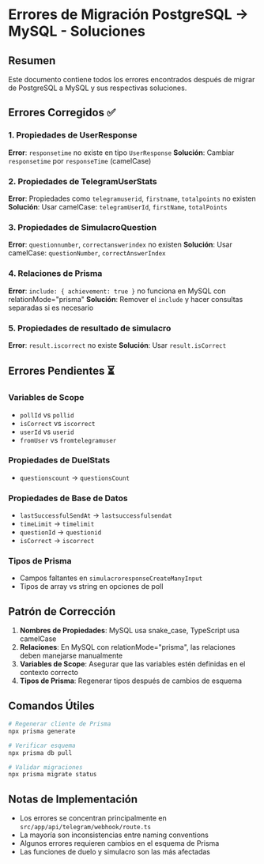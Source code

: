 # Errores de Migración PostgreSQL → MySQL - Soluciones

## Resumen
Este documento contiene todos los errores encontrados después de migrar de PostgreSQL a MySQL y sus respectivas soluciones.

## Errores Corregidos ✅

### 1. Propiedades de UserResponse
**Error**: `responsetime` no existe en tipo `UserResponse`
**Solución**: Cambiar `responsetime` por `responseTime` (camelCase)

### 2. Propiedades de TelegramUserStats
**Error**: Propiedades como `telegramuserid`, `firstname`, `totalpoints` no existen
**Solución**: Usar camelCase: `telegramUserId`, `firstName`, `totalPoints`

### 3. Propiedades de SimulacroQuestion
**Error**: `questionnumber`, `correctanswerindex` no existen
**Solución**: Usar camelCase: `questionNumber`, `correctAnswerIndex`

### 4. Relaciones de Prisma
**Error**: `include: { achievement: true }` no funciona en MySQL con relationMode="prisma"
**Solución**: Remover el `include` y hacer consultas separadas si es necesario

### 5. Propiedades de resultado de simulacro
**Error**: `result.iscorrect` no existe
**Solución**: Usar `result.isCorrect`

## Errores Pendientes ⏳

### Variables de Scope
- `pollId` vs `pollid`
- `isCorrect` vs `iscorrect`
- `userId` vs `userid`
- `fromUser` vs `fromtelegramuser`

### Propiedades de DuelStats
- `questionscount` → `questionsCount`

### Propiedades de Base de Datos
- `lastSuccessfulSendAt` → `lastsuccessfulsendat`
- `timeLimit` → `timelimit`
- `questionId` → `questionid`
- `isCorrect` → `iscorrect`

### Tipos de Prisma
- Campos faltantes en `simulacroresponseCreateManyInput`
- Tipos de array vs string en opciones de poll

## Patrón de Corrección

1. **Nombres de Propiedades**: MySQL usa snake_case, TypeScript usa camelCase
2. **Relaciones**: En MySQL con relationMode="prisma", las relaciones deben manejarse manualmente
3. **Variables de Scope**: Asegurar que las variables estén definidas en el contexto correcto
4. **Tipos de Prisma**: Regenerar tipos después de cambios de esquema

## Comandos Útiles

```bash
# Regenerar cliente de Prisma
npx prisma generate

# Verificar esquema
npx prisma db pull

# Validar migraciones
npx prisma migrate status
```

## Notas de Implementación

- Los errores se concentran principalmente en `src/app/api/telegram/webhook/route.ts`
- La mayoría son inconsistencias entre naming conventions
- Algunos errores requieren cambios en el esquema de Prisma
- Las funciones de duelo y simulacro son las más afectadas 